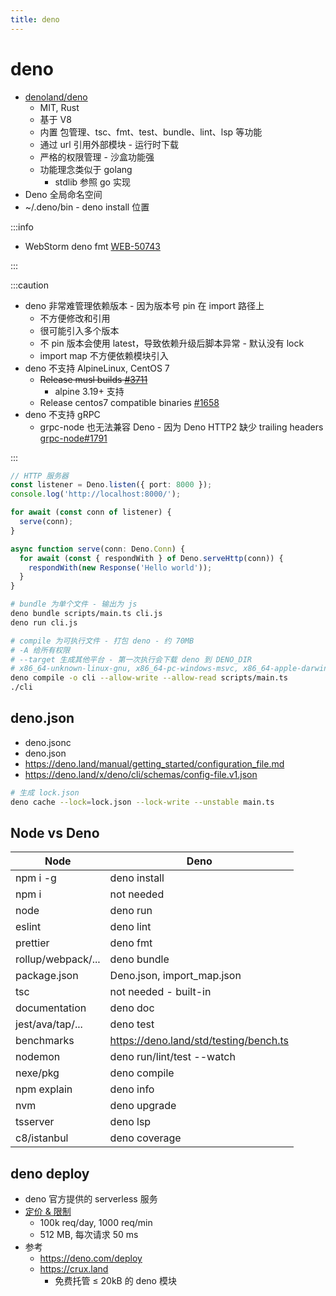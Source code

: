 ```yaml
---
title: deno
---
```


# deno

- [denoland/deno](https://github.com/denoland/deno)
  - MIT, Rust
  - 基于 V8
  - 内置 包管理、tsc、fmt、test、bundle、lint、lsp 等功能
  - 通过 url 引用外部模块 - 运行时下载
  - 严格的权限管理 - 沙盒功能强
  - 功能理念类似于 golang
    - stdlib 参照 go 实现
- Deno 全局命名空间
- ~/.deno/bin - deno install 位置

:::info

- WebStorm deno fmt [WEB-50743](https://youtrack.jetbrains.com/issue/WEB-50743/Support-deno-fmt-as-formatter)

:::

:::caution

- deno 非常难管理依赖版本 - 因为版本号 pin 在 import 路径上
  - 不方便修改和引用
  - 很可能引入多个版本
  - 不 pin 版本会使用 latest，导致依赖升级后脚本异常 - 默认没有 lock
  - import map 不方便依赖模块引入
- deno 不支持 AlpineLinux, CentOS 7
  - ~~Release musl builds [#3711](https://github.com/denoland/deno/issues/3711)~~
    - alpine 3.19+ 支持
  - Release centos7 compatible binaries [#1658](https://github.com/denoland/deno/issues/1658)
- deno 不支持 gRPC
  - grpc-node 也无法兼容 Deno - 因为 Deno HTTP2 缺少 trailing headers [grpc-node#1791](https://github.com/grpc/grpc-node/issues/1791#issuecomment-911984475)

:::

```ts
// HTTP 服务器
const listener = Deno.listen({ port: 8000 });
console.log('http://localhost:8000/');

for await (const conn of listener) {
  serve(conn);
}

async function serve(conn: Deno.Conn) {
  for await (const { respondWith } of Deno.serveHttp(conn)) {
    respondWith(new Response('Hello world'));
  }
}
```

```bash
# bundle 为单个文件 - 输出为 js
deno bundle scripts/main.ts cli.js
deno run cli.js

# compile 为可执行文件 - 打包 deno - 约 70MB
# -A 给所有权限
# --target 生成其他平台 - 第一次执行会下载 deno 到 DENO_DIR
# x86_64-unknown-linux-gnu, x86_64-pc-windows-msvc, x86_64-apple-darwin, aarch64-apple-darwin
deno compile -o cli --allow-write --allow-read scripts/main.ts
./cli
```

## deno.json

- deno.jsonc
- deno.json
- https://deno.land/manual/getting_started/configuration_file.md
- https://deno.land/x/deno/cli/schemas/config-file.v1.json

```bash
# 生成 lock.json
deno cache --lock=lock.json --lock-write --unstable main.ts
```

## Node vs Deno

| Node               | Deno                                   |
| ------------------ | -------------------------------------- |
| npm i -g           | deno install                           |
| npm i              | not needed                             |
| node               | deno run                               |
| eslint             | deno lint                              |
| prettier           | deno fmt                               |
| rollup/webpack/... | deno bundle                            |
| package.json       | Deno.json, import_map.json             |
| tsc                | not needed - built-in                  |
| documentation      | deno doc                               |
| jest/ava/tap/...   | deno test                              |
| benchmarks         | https://deno.land/std/testing/bench.ts |
| nodemon            | deno run/lint/test --watch             |
| nexe/pkg           | deno compile                           |
| npm explain        | deno info                              |
| nvm                | deno upgrade                           |
| tsserver           | deno lsp                               |
| c8/istanbul        | deno coverage                          |

## deno deploy

- deno 官方提供的 serverless 服务
- [定价 & 限制](https://deno.com/deploy/docs/pricing-and-limits)
  - 100k req/day, 1000 req/min
  - 512 MB, 每次请求 50 ms
- 参考
  - https://deno.com/deploy
  - https://crux.land
    - 免费托管 ≤ 20kB 的 deno 模块

